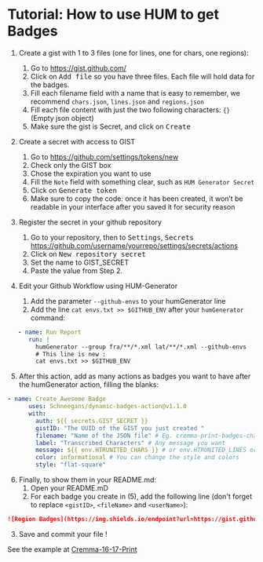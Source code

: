 Tutorial: How to use HUM to get Badges
======================================

1. Create a gist with 1 to 3 files (one for lines, one for chars, one regions): 
   1. Go to https://gist.github.com/
   2. Click on <kbd>Add file</kbd> so you have three files. Each file will hold data for the badges.
   3. Fill each filename field with a name that is easy to remember, we recommend `chars.json`, `lines.json` and `regions.json`
   4. Fill each file content with just the two following characters: `{}` (Empty json object)
   5. Make sure the gist is Secret, and click on <kbd>Create</kbd>
 
2. Create a secret with access to GIST
   1. Go to https://github.com/settings/tokens/new
   2. Check only the GIST box
   3. Chose the expiration you want to use
   4. Fill the `Note` field with something clear, such as `HUM Generator Secret`
   5. Click on <kbd>Generate token</kbd>
   6. Make sure to copy the code: once it has been created, it won’t be readable in your interface after you saved it for security reason

3. Register the secret in your github repository
   1. Go to your repository, then to <kbd>Settings</kbd>, <kbd>Secrets</kbd> https://github.com/username/yourrepo/settings/secrets/actions
   2. Click on <kbd>New repository secret</kbd>
   3. Set the name to GIST_SECRET
   4. Paste the value from Step 2.

4. Edit your Github Workflow using HUM-Generator 
   1. Add the parameter `--github-envs` to your humGenerator line
   2. Add the line `cat envs.txt >> $GITHUB_ENV` after your `humGenerator` command:

```yaml
   - name: Run Report
      run: |
        humGenerator --group fra/**/*.xml lat/**/*.xml --github-envs
        # This line is new :
        cat envs.txt >> $GITHUB_ENV
```

5. After this action, add as many actions as badges you want to have after the humGenerator action, filling the blanks:

```yaml
- name: Create Awesome Badge
      uses: Schneegans/dynamic-badges-action@v1.1.0
      with:
        auth: ${{ secrets.GIST_SECRET }}
        gistID: "The UUID of the GIST you just created "
        filename: "Name of the JSON file" # Eg. cremma-print-badges-chars.json 
        label: "Transcribed Characters" # Any message you want
        message: ${{ env.HTRUNITED_CHARS }} # or env.HTRUNITED_LINES or env.HTRUNITED_REGNS
        color: informational # You can change the style and colors
        style: "flat-square"
```

6. Finally, to show them in your README.md:
   1. Open your README.mD
   2. For each badge you create in (5), add the following line (don't forget to replace `<gistID>`, `<fileName>` and `<userName>`):

```markdown
![Region Badges](https://img.shields.io/endpoint?url=https://gist.githubusercontent.com/<userName>/<gistID>/raw/<fileName>)
```
   3. Save and commit your file !

See the example at [Cremma-16-17-Print](https://github.com/HTR-United/cremma-16-17-print/blob/a09a691a4635ada9eb1b57cb030597dc882d9755/.github/workflows/humGenerator.yml)

